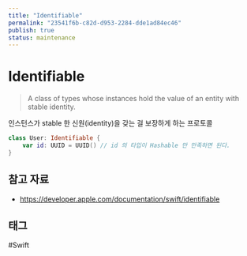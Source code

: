 ```yaml
---
title: "Identifiable"
permalink: "23541f6b-c82d-d953-2284-dde1ad84ec46"
publish: true
status: maintenance
---
```


# Identifiable

> A class of types whose instances hold the value of an entity with stable identity.

인스턴스가 stable 한 신원(identity)을 갖는 걸 보장하게 하는 프로토콜

```swift
class User: Identifiable {
	var id: UUID = UUID() // id 의 타입이 Hashable 만 만족하면 된다.
}
```

## 참고 자료

- https://developer.apple.com/documentation/swift/identifiable

## 태그

#Swift
